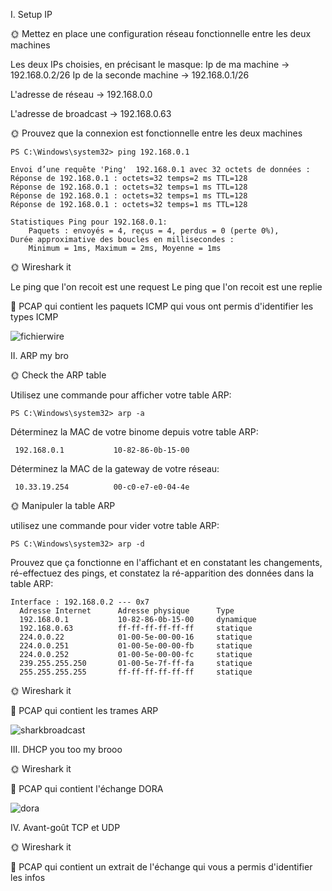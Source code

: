 I. Setup IP


🌞 Mettez en place une configuration réseau fonctionnelle entre les deux machines

Les deux IPs choisies, en précisant le masque:
              Ip de ma machine -> 192.168.0.2/26
              Ip de la seconde machine -> 192.168.0.1/26
              
L'adresse de réseau -> 192.168.0.0

L'adresse de broadcast -> 192.168.0.63
              
🌞 Prouvez que la connexion est fonctionnelle entre les deux machines

```
PS C:\Windows\system32> ping 192.168.0.1

Envoi d’une requête 'Ping'  192.168.0.1 avec 32 octets de données :
Réponse de 192.168.0.1 : octets=32 temps=2 ms TTL=128
Réponse de 192.168.0.1 : octets=32 temps=1 ms TTL=128
Réponse de 192.168.0.1 : octets=32 temps=1 ms TTL=128
Réponse de 192.168.0.1 : octets=32 temps=1 ms TTL=128

Statistiques Ping pour 192.168.0.1:
    Paquets : envoyés = 4, reçus = 4, perdus = 0 (perte 0%),
Durée approximative des boucles en millisecondes :
    Minimum = 1ms, Maximum = 2ms, Moyenne = 1ms
```

🌞 Wireshark it

Le ping que l'on recoit est une request 
Le ping que l'on recoit est une replie

🦈 PCAP qui contient les paquets ICMP qui vous ont permis d'identifier les types ICMP

![fichierwire](wiresharktp2.pcapng)

II. ARP my bro


🌞 Check the ARP table

Utilisez une commande pour afficher votre table ARP:
```
PS C:\Windows\system32> arp -a
```
Déterminez la MAC de votre binome depuis votre table ARP:
```
 192.168.0.1           10-82-86-0b-15-00
```
Déterminez la MAC de la gateway de votre réseau:
```
 10.33.19.254          00-c0-e7-e0-04-4e
```

🌞 Manipuler la table ARP

utilisez une commande pour vider votre table ARP:
```
PS C:\Windows\system32> arp -d
```
Prouvez que ça fonctionne en l'affichant et en constatant les changements, ré-effectuez des pings, et constatez la ré-apparition des données dans la table ARP:
```
Interface : 192.168.0.2 --- 0x7
  Adresse Internet      Adresse physique      Type
  192.168.0.1           10-82-86-0b-15-00     dynamique
  192.168.0.63          ff-ff-ff-ff-ff-ff     statique
  224.0.0.22            01-00-5e-00-00-16     statique
  224.0.0.251           01-00-5e-00-00-fb     statique
  224.0.0.252           01-00-5e-00-00-fc     statique
  239.255.255.250       01-00-5e-7f-ff-fa     statique
  255.255.255.255       ff-ff-ff-ff-ff-ff     statique
  ```

🌞 Wireshark it

🦈 PCAP qui contient les trames ARP

![sharkbroadcast](arpbroadcast.pcapng)

III. DHCP you too my brooo


🌞 Wireshark it

🦈 PCAP qui contient l'échange DORA

![dora](dora.pcapng)


IV. Avant-goût TCP et UDP



🌞 Wireshark it

🦈 PCAP qui contient un extrait de l'échange qui vous a permis d'identifier les infos
